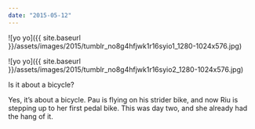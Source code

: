 ```yaml
---
date: "2015-05-12"
---
```


![yo yo]({{ site.baseurl }}/assets/images/2015/tumblr_no8g4hfjwk1r16syio1_1280-1024x576.jpg)

![yo yo]({{ site.baseurl }}/assets/images/2015/tumblr_no8g4hfjwk1r16syio2_1280-1024x576.jpg)

Is it about a bicycle?

Yes, it’s about a bicycle. Pau is flying on his strider bike, and now Riu is stepping up to her first pedal bike. This was day two, and she already had the hang of it.
